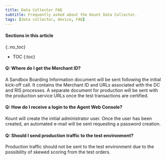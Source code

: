 ```yaml
---
title: Data Collector FAQ 
subtitle: Frequently asked about the Kount Data Collector. 
tags: [data collector, device, FAQ]
---
```


#### Sections in this article
{:.no_toc}
* TOC
{:toc}


#### Q: Where do I get the Merchant ID?
A Sandbox Boarding Information document will be sent following the initial kick-off call. It contains the Merchant ID and URLs associated with the DC and RIS processes. A separate document for production will be sent with the production service URLs once the test transactions are certified.

#### Q: How do I receive a login to the Agent Web Console?
Kount will create the initial administrator user. Once the user has been created, an automated e-mail will be sent requesting a password creation.

#### Q: Should I send production traffic to the test environment?
Production traffic should not be sent to the test environment due to the possibility of skewed scoring from the test orders.



